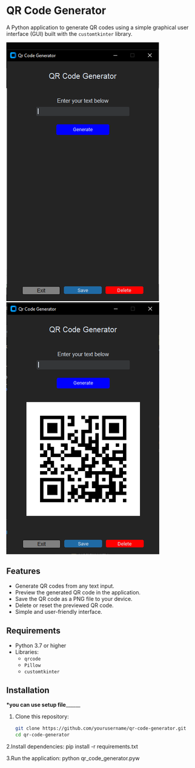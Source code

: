 # QR Code Generator

A Python application to generate QR codes using a simple graphical user interface (GUI) built with the `customtkinter` library.

![Screenshot 1](Screenshot1.png)  ![Screenshot 2](Screenshot2.png)


## Features

- Generate QR codes from any text input.
- Preview the generated QR code in the application.
- Save the QR code as a PNG file to your device.
- Delete or reset the previewed QR code.
- Simple and user-friendly interface.

## Requirements

- Python 3.7 or higher
- Libraries:
  - `qrcode`
  - `Pillow`
  - `customtkinter`

## Installation  
__________________*you can use setup file________________________

1. Clone this repository:
   ```bash
   git clone https://github.com/yourusername/qr-code-generator.git
   cd qr-code-generator

2.Install dependencies:
  pip install -r requirements.txt

3.Run the application:
  python qr_code_generator.pyw

